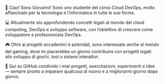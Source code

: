 👋 Ciao! Sono Giovanni!
Sono uno studente del corso Cloud DevOps, molto affascinato per la tecnologia e l’informatica in tutte le sue forme.

💻 Attualmente sto approfondendo concetti legati al mondo del cloud computing, DevOps e sviluppo software, con l’obiettivo di crescere come sviluppatore e professionista DevOps.

🎮 Oltre ai progetti accademici e aziendali, sono interessato anche al mondo del gaming, dove mi piacerebbe un giorno contribuire con progetti legati allo sviluppo di giochi, tool o sistemi interattivi.

📌 Qui su GitHub condivido i miei progetti, esercitazioni, esperimenti e idee — sempre pronto a imparare qualcosa di nuovo e a migliorarmi giorno dopo giorno.

 
